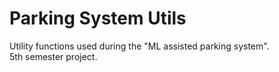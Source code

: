 # Parking System Utils
Utility functions used during the "ML assisted parking system".  
5th semester project.